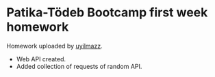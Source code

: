# Patika-Tödeb Bootcamp first week homework
Homework uploaded by [uyilmazz](https://github.com/uyilmazz).

- Web API created.
- Added collection of requests of random API.
